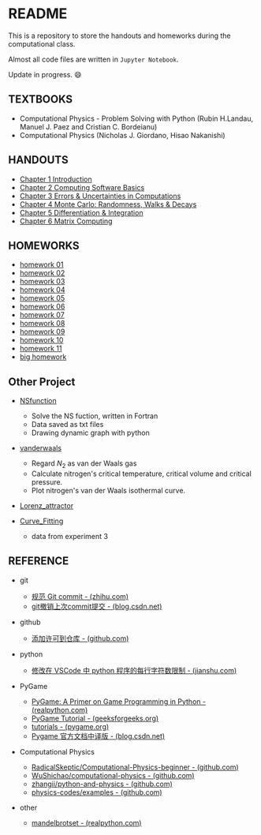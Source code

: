 # README

This is a repository to store the handouts and homeworks during the computational class.

Almost all code files are written in `Jupyter Notebook`.

Update in progress. :smile:

## TEXTBOOKS

- Computational Physics - Problem Solving with Python (Rubin H.Landau, Manuel J. Paez and Cristian C. Bordeianu)
- Computational Physics (Nicholas J. Giordano, Hisao Nakanishi)

## HANDOUTS

- [Chapter 1 Introduction](https://www.wolai.com/ipVk3gcUkud2YTKwZEPb7K)
- [Chapter 2 Computing Software Basics](https://www.wolai.com/xzAurnKH2wVNSgnKzZy6H4)
- [Chapter 3 Errors & Uncertainties in Computations](https://www.wolai.com/6p6GyEXihCcttz8xr7MfMp)
- [Chapter 4 Monte Carlo: Randomness, Walks & Decays](https://www.wolai.com/qZM4YCFkrkUhDQdJs8YBMW)
- [Chapter 5 Differentiation & Integration](https://www.wolai.com/r9RV6B6a6MM8wVBNxS3Bbp)
- [Chapter 6 Matrix Computing](https://www.wolai.com/wyV54GDoiYBczC6Zys49zg)

## HOMEWORKS

- [homework 01](https://www.wolai.com/sWPQ6uNrg2wF3CyfoTwsSS)
- [homework 02](https://www.wolai.com/m8M5aMbg2Xd75VTZ2uWDwi)
- [homework 03](https://www.wolai.com/cAEEpV45BG7CS5SgqihbN9)
- [homework 04](https://www.wolai.com/66X8w6CfMompYeu7PyQaD3)
- [homework 05](https://www.wolai.com/wLet1geHqdf2sLnwnWsJGE)
- [homework 06](https://www.wolai.com/sPABBGABbG6eAePWwybbKq)
- [homework 07](https://www.wolai.com/8RBmtidm6EacLzpucbcxjA)
- [homework 08](https://www.wolai.com/2JV4BZ7ymTkrqLURSaPtwn)
- [homework 09](https://www.wolai.com/3B7WcS2kC5wYXCrusF3srJ)
- [homework 10](https://www.wolai.com/mAsXGirKouuk4jUpRdPcbv)
- [homework 11](https://www.wolai.com/di3C5FNWkYh8HUgoP27UAS)
- [big homework](https://www.wolai.com/ozBCbrPXLFMAR1BwQ6BqWZ)

## Other Project

- [NSfunction](./otherProject/NSfunction/)
  - Solve the NS fuction, written in Fortran
  - Data saved as txt files
  - Drawing dynamic graph with python

- [vanderwaals](./otherProject/vanderwaals/)
  - Regard $N_2$ as van der Waals gas
  - Calculate nitrogen's critical temperature, critical volume and critical pressure.
  - Plot nitrogen's van der Waals isothermal curve.

- [Lorenz_attractor](./otherProject/Lorenz_attractor/)

- [Curve_Fitting](./otherProject/Curve_Fitting/)
  - data from experiment 3

## REFERENCE

- git
  - [规范 Git commit - (zhihu.com)](https://zhuanlan.zhihu.com/p/182553920)
  - [git撤销上次commit提交 - (blog.csdn.net)](https://blog.csdn.net/weixin_44953227/article/details/106387824)

- github
  - [添加许可到仓库 - (github.com)](https://docs.github.com/cn/communities/setting-up-your-project-for-healthy-contributions/adding-a-license-to-a-repository)

- python
  - [修改在 VSCode 中 python 程序的每行字符数限制 - (jianshu.com)](https://www.jianshu.com/p/dfa4c2ce71d6)

- PyGame
  - [PyGame: A Primer on Game Programming in Python - (realpython.com)](https://realpython.com/pygame-a-primer/)
  - [PyGame Tutorial - (geeksforgeeks.org)](https://www.geeksforgeeks.org/pygame-tutorial/)
  - [tutorials - (pygame.org)](https://www.pygame.org/wiki/tutorials)
  - [Pygame 官方文档中译版 - (blog.csdn.net)](https://blog.csdn.net/Enderman_xiaohei/article/details/87708373)

- Computational Physics
  - [RadicalSkeptic/Computational-Physics-beginner - (github.com)](https://github.com/RadicalSkeptic/Computational-Physics-beginner)
  - [WuShichao/computational-physics - (github.com)](https://github.com/WuShichao/computational-physics)
  - [zhangii/python-and-physics - (github.com)](https://github.com/zhangii/python-and-physics)
  - [physics-codes/examples - (github.com)](https://github.com/physics-codes/examples)

- other
  - [mandelbrotset - (realpython.com)](https://realpython.com/mandelbrot-set-python/)
